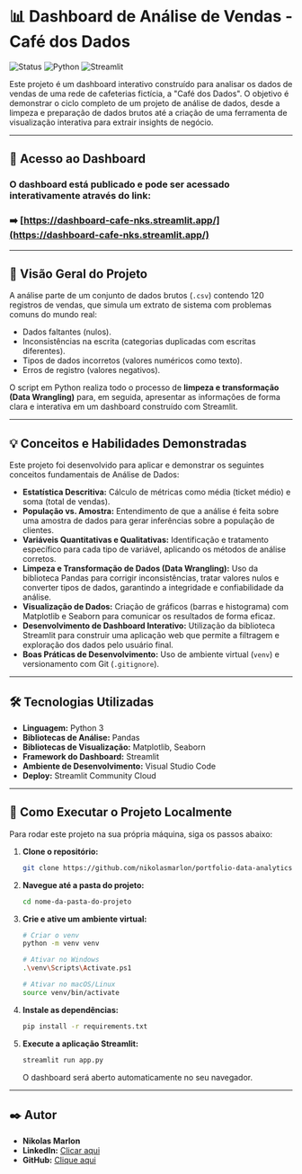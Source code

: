 # 📊 Dashboard de Análise de Vendas - Café dos Dados

![Status](https://img.shields.io/badge/status-concluído-green)
![Python](https://img.shields.io/badge/Python-3.9%2B-blue)
![Streamlit](https://img.shields.io/badge/Streamlit-1.25%2B-orange)

Este projeto é um dashboard interativo construído para analisar os dados de vendas de uma rede de cafeterias fictícia, a "Café dos Dados". O objetivo é demonstrar o ciclo completo de um projeto de análise de dados, desde a limpeza e preparação de dados brutos até a criação de uma ferramenta de visualização interativa para extrair insights de negócio.

---

## 🚀 Acesso ao Dashboard

### O dashboard está publicado e pode ser acessado interativamente através do link:
### ➡️ **[https://dashboard-cafe-nks.streamlit.app/](https://dashboard-cafe-nks.streamlit.app/)**

---

## 📖 Visão Geral do Projeto

A análise parte de um conjunto de dados brutos (`.csv`) contendo 120 registros de vendas, que simula um extrato de sistema com problemas comuns do mundo real:
* Dados faltantes (nulos).
* Inconsistências na escrita (categorias duplicadas com escritas diferentes).
* Tipos de dados incorretos (valores numéricos como texto).
* Erros de registro (valores negativos).

O script em Python realiza todo o processo de **limpeza e transformação (Data Wrangling)** para, em seguida, apresentar as informações de forma clara e interativa em um dashboard construído com Streamlit.

---

## 💡 Conceitos e Habilidades Demonstradas

Este projeto foi desenvolvido para aplicar e demonstrar os seguintes conceitos fundamentais de Análise de Dados:

* **Estatística Descritiva:** Cálculo de métricas como média (ticket médio) e soma (total de vendas).
* **População vs. Amostra:** Entendimento de que a análise é feita sobre uma amostra de dados para gerar inferências sobre a população de clientes.
* **Variáveis Quantitativas e Qualitativas:** Identificação e tratamento específico para cada tipo de variável, aplicando os métodos de análise corretos.
* **Limpeza e Transformação de Dados (Data Wrangling):** Uso da biblioteca Pandas para corrigir inconsistências, tratar valores nulos e converter tipos de dados, garantindo a integridade e confiabilidade da análise.
* **Visualização de Dados:** Criação de gráficos (barras e histograma) com Matplotlib e Seaborn para comunicar os resultados de forma eficaz.
* **Desenvolvimento de Dashboard Interativo:** Utilização da biblioteca Streamlit para construir uma aplicação web que permite a filtragem e exploração dos dados pelo usuário final.
* **Boas Práticas de Desenvolvimento:** Uso de ambiente virtual (`venv`) e versionamento com Git (`.gitignore`).

---

## 🛠️ Tecnologias Utilizadas

* **Linguagem:** Python 3
* **Bibliotecas de Análise:** Pandas
* **Bibliotecas de Visualização:** Matplotlib, Seaborn
* **Framework do Dashboard:** Streamlit
* **Ambiente de Desenvolvimento:** Visual Studio Code
* **Deploy:** Streamlit Community Cloud

---

## 🚀 Como Executar o Projeto Localmente

Para rodar este projeto na sua própria máquina, siga os passos abaixo:

1.  **Clone o repositório:**
    ```bash
    git clone https://github.com/nikolasmarlon/portfolio-data-analytics--analise_cafe
    ```

2.  **Navegue até a pasta do projeto:**
    ```bash
    cd nome-da-pasta-do-projeto
    ```

3.  **Crie e ative um ambiente virtual:**
    ```bash
    # Criar o venv
    python -m venv venv

    # Ativar no Windows
    .\venv\Scripts\Activate.ps1

    # Ativar no macOS/Linux
    source venv/bin/activate
    ```

4.  **Instale as dependências:**
    ```bash
    pip install -r requirements.txt
    ```

5.  **Execute a aplicação Streamlit:**
    ```bash
    streamlit run app.py
    ```
    O dashboard será aberto automaticamente no seu navegador.

---

## ✒️ Autor

* **Nikolas Marlon**
* **LinkedIn:** [Clicar aqui](www.linkedin.com/in/nikolasmarlon)
* **GitHub:** [Clique aqui](https://github.com/nikolasmarlon)